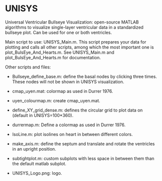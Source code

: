 # UNISYS
Universal Ventricular Bullseye Visualization: open-source MATLAB algorithms to visualize single-layer ventricular data in a standardized bullseye plot. Can be used for one or both ventricles.

Main script to use: UNISYS_Main.m. This script prepares your data for plotting and calls all other scripts, among which the most important one is plot_BulsEye_And_Hearts.m.
See UNISYS_Main.m and plot_BulsEye_And_Hearts.m for documentation.

Other scripts and files:
- Bullseye_define_base.m: define the basal nodes by clicking three times. These nodes will not be shown in UNISYS visualization.
- cmap_uyen.mat: colormap as used in Durrer 1976. 
- uyen_colourmap.m: create cmap_uyen.mat.
- define_XY_grid_dense.m: defines the circular grid to plot data on (default in UNISYS=100*360).
- durrermap.m: Define a colormap as used in Durrer 1976.
- IsoLine.m: plot isolines on heart in between different colors.
- make_axis.m: define the septum and translate and rotate the ventricles in an upright position.
- subtightplot.m: custom subplots with less space in between them than the default matlab subplot.

- UNISYS_Logo.png: logo.
